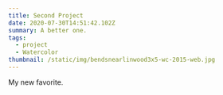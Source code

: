 ```yaml
---
title: Second Project
date: 2020-07-30T14:51:42.102Z
summary: A better one.
tags:
  - project
  - Watercolor
thumbnail: /static/img/bendsnearlinwood3x5-wc-2015-web.jpg
---
```

My new favorite.